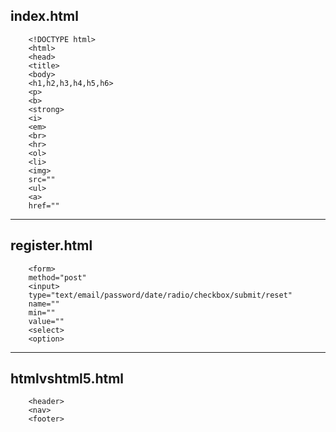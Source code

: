 index.html
----------

        <!DOCTYPE html> 
        <html>      
        <head>
        <title>
        <body>
        <h1,h2,h3,h4,h5,h6>
        <p>
        <b>
        <strong>
        <i>
        <em>
        <br>
        <hr>
        <ol>
        <li>
        <img>
        src=""
        <ul>
        <a>
        href=""

---------------------------------------------------
register.html
-------------

        <form>
        method="post"
        <input>
        type="text/email/password/date/radio/checkbox/submit/reset"
        name=""
        min=""
        value=""
        <select>
        <option>

----------------------------------------------------
htmlvshtml5.html
----------------

        <header>
        <nav>
        <footer>

        















